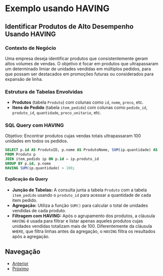 # Exemplo usando HAVING

## Identificar Produtos de Alto Desempenho Usando HAVING

### Contexto de Negócio
Uma empresa deseja identificar produtos que consistentemente geram altos volumes de vendas. O objetivo é focar em produtos que ultrapassaram um determinado limiar de unidades vendidas em múltiplos pedidos, para que possam ser destacados em promoções futuras ou considerados para expansão de linha.

### Estrutura de Tabelas Envolvidas
- **Produtos** (tabela `Produto`) com colunas como `id`, `nome`, `preco`, etc.
- **Itens de Pedido** (tabela `item_pedido`) com colunas como `pedido_id`, `produto_id`, `quantidade`, `preco_unitario`, etc.

### SQL Query com HAVING
Objetivo: Encontrar produtos cujas vendas totais ultrapassaram 100 unidades em todos os pedidos.

```sql
SELECT p.id AS ProdutoID, p.nome AS ProdutoNome, SUM(ip.quantidade) AS UnidadesVendidas
FROM Produto p
JOIN item_pedido ip ON p.id = ip.produto_id
GROUP BY p.id, p.nome
HAVING SUM(ip.quantidade) > 100;
```

#### Explicação da Query
- **Junção de Tabelas:** A consulta junta a tabela `Produto` com a tabela `item_pedido` usando o `produto_id` para acessar a quantidade de cada item pedido.
- **Agregação:** Utiliza a função `SUM()` para calcular o total de unidades vendidas de cada produto.
- **Filtragem com HAVING:** Após o agrupamento dos produtos, a cláusula `HAVING` é usada para filtrar e listar apenas aqueles produtos cujas unidades vendidas totalizam mais de 100. Diferentemente da cláusula `WHERE`, que filtra linhas antes da agregação, o `HAVING` filtra os resultados após a agregação.


## Navegação
- [Anterior](11-exemplos-funcoes-de-agrupamento.md)
- [Próximo](13-tipos-de-union.md)
